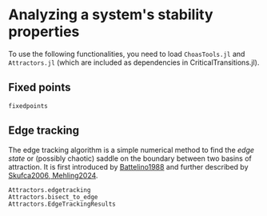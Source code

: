 # Analyzing a system's stability properties

To use the following functionalities, you need to load `ChoasTools.jl` and `Attractors.jl` (which are included as dependencies in CriticalTransitions.jl).

## Fixed points
```@docs
fixedpoints
```

## Edge tracking
The edge tracking algorithm is a simple numerical method to find the *edge state* or
(possibly chaotic) saddle on the boundary between two basins of attraction. It is first
introduced by [Battelino1988](@citet) and further described by [Skufca2006, Mehling2024](@citet).

```@docs
Attractors.edgetracking
Attractors.bisect_to_edge
Attractors.EdgeTrackingResults
```